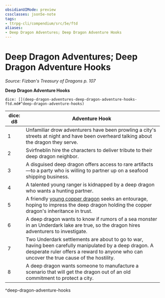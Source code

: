 ```yaml
---
obsidianUIMode: preview
cssclasses: json5e-note
tags:
- ttrpg-cli/compendium/src/5e/ftd
aliases:
- Deep Dragon Adventures; Deep Dragon Adventure Hooks
---
```

# Deep Dragon Adventures; Deep Dragon Adventure Hooks
*Source: Fizban's Treasury of Dragons p. 107* 

**Deep Dragon Adventure Hooks**

`dice: [](deep-dragon-adventures-deep-dragon-adventure-hooks-ftd.md#^deep-dragon-adventure-hooks)`

| dice: d8 | Adventure Hook |
|----------|----------------|
| 1 | Unfamiliar drow adventurers have been prowling a city's streets at night and have been overheard talking about the dragon they serve. |
| 2 | Svirfneblin hire the characters to deliver tribute to their deep dragon neighbor. |
| 3 | A disguised deep dragon offers access to rare artifacts—to a party who is willing to partner up on a seafood shipping business. |
| 4 | A talented young ranger is kidnapped by a deep dragon who wants a hunting partner. |
| 5 | A friendly [young copper dragon](/3-Mechanics/CLI/Compendium/bestiary/dragon/young-copper-dragon.md) seeks an entourage, hoping to impress the deep dragon holding the copper dragon's inheritance in trust. |
| 6 | A deep dragon wants to know if rumors of a sea monster in an Underdark lake are true, so the dragon hires adventurers to investigate. |
| 7 | Two Underdark settlements are about to go to war, having been carefully manipulated by a deep dragon. A desperate ruler offers a reward to anyone who can uncover the true cause of the hostility. |
| 8 | A deep dragon wants someone to manufacture a scenario that will get the dragon out of an old commitment to protect a city. |
^deep-dragon-adventure-hooks